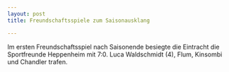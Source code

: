 ```yaml
---
layout: post
title: Freundschaftsspiele zum Saisonausklang

---
```


Im ersten Freundschaftsspiel nach Saisonende besiegte die Eintracht die Sportfreunde Heppenheim mit 7:0. Luca Waldschmidt (4), Flum, Kinsombi und Chandler trafen.


